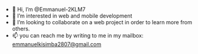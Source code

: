- 👋 Hi, I’m @Emmanuel-2KLM7
- 👀 I’m interested in web and mobile development
- 💞️ I’m looking to collaborate on a web project in order to learn more from others.
- 📫 you can reach me by writing to me in my mailbox: emmanuelkisimba2807@gmail.com

<!---
Emmanuel-2KLM7/Emmanuel-2KLM7 is a ✨ special ✨ repository because its `README.md` (this file) appears on your GitHub profile.
You can click the Preview link to take a look at your changes.
--->
